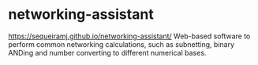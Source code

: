 # networking-assistant
https://sequeiramj.github.io/networking-assistant/
Web-based software to perform common networking calculations, such as subnetting, binary ANDing and number converting to different numerical bases.
